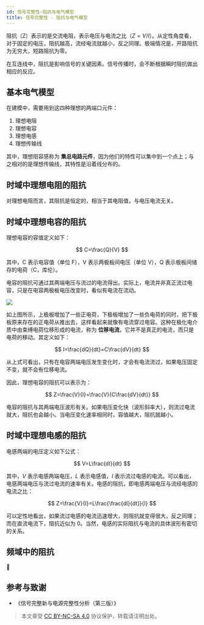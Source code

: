 ```yaml
---
id: 信号完整性-阻抗与电气模型
title: 信号完整性 - 阻抗与电气模型
---
```


阻抗（Z）表示的是交流电阻，表示电压与电流之比（$Z=V/I$）。从定性角度看，对于固定的电压，阻抗越高，流经电流就越小，反之同理。极端情况是，开路阻抗为无穷大，短路阻抗为零。

在互连线中，阻抗是影响信号的关键因素。信号传播时，会不断根据瞬时阻抗做出相应的反应。

## 基本电气模型

在建模中，需要用到这四种理想的两端口元件：

1. 理想电阻
2. 理想电容
3. 理想电感
4. 理想传输线

其中，理想阻容感称为 **集总电路元件**，因为他们的特性可以集中到一个点上；与之相对的是理想传输线，其特性是沿着线分布的。

## 时域中理想电阻的阻抗

对理想电阻而言，其阻抗是恒定的，相当于其电阻值，与电压电流无关。

## 时域中理想电容的阻抗

理想电容的容值定义如下：

$$
C=\frac{Q}{V}
$$

其中，C 表示电容值（单位 F），V 表示两极板间电压（单位 V），Q 表示极板间储存的电荷（C，库伦）。

电容的阻抗可通过其两端电压与流过的电流得出。实际上，电流并非真正流过电容，只是在电容两极板电压改变时，看似有电流在流动。

![](https://cos.wiki-power.com/img/20220524135418.png)

如上图所示，上极板增加了一些正电荷，下极板增加了一些负电荷的同时，把下极板原来存在的正电荷从推出去，这样看起来就像有电流穿过电容。这种在极化电介质中由束缚电荷位移形成的电流，称为 **位移电流**，它并不是真正的电流，而只是电荷的移动。其定义如下：

$$
I=\frac{dQ}{dt}=C\frac{dV}{dt}
$$

从上式可看出，只有在电容两端电压发生变化时，才会有电流流过，如果电压固定不变，就不会有位移电流。

因此，理想电容的阻抗可以表示为：

$$
Z=\frac{V}{I}=\frac{V}{C\frac{dV}{dt}}
$$

电容的阻抗与其两端电压波形有关。如果电压变化快（波形斜率大），则流过电流就大，阻抗也会越小。当电压变化速率相同时，容值越大，阻抗就越小。

## 时域中理想电感的阻抗

电感两端的电压定义如下公式：

$$
V=L\frac{dI}{dt}
$$

其中，$V$ 表示电感两端电压，$L$ 表示电感值，$I$ 表示流过电感的电流。可以看出，电感两端电压与流过电流的速率有关。电感的阻抗，即电感两端电压与流经电感的电流之比：

$$
Z=\frac{V}{I}=L\frac{\frac{dI}{dt}}{I}
$$

可以定性地看出，如果流过电感的电流迅速增大，则阻抗就变得很大，反之同理；而在直流电流下，阻抗近似为 0。当然，电感的实际阻抗与电流的具体波形有密切的关系。

## 频域中的阻抗

🚧

## 参考与致谢

- 《信号完整新与电源完整性分析（第三版）》

> 本文章受 [CC BY-NC-SA 4.0](https://creativecommons.org/licenses/by/4.0/deed.zh) 协议保护，转载请注明出处。

